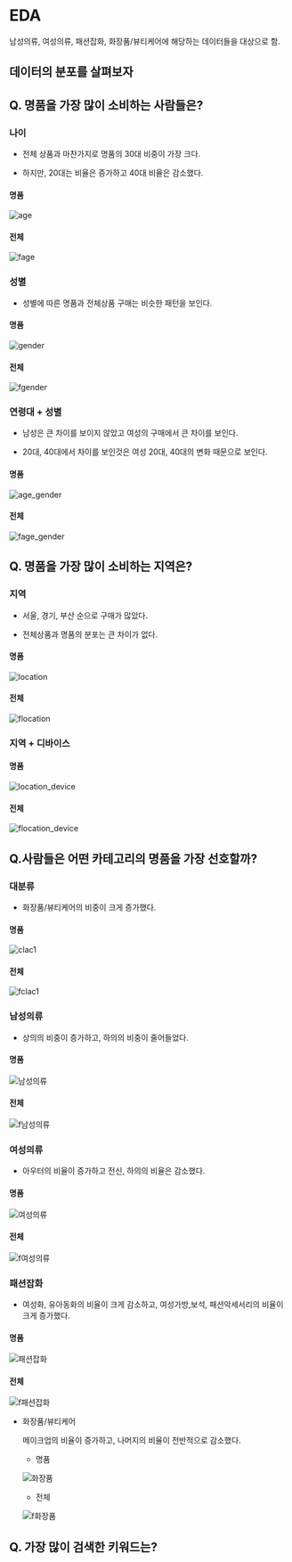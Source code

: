 



# EDA

남성의류, 여성의류, 패션잡화, 화장품/뷰티케어에 해당하는 데이터들을 대상으로 함.

## 데이터의 분포를 살펴보자



## Q. 명품을 가장 많이 소비하는 사람들은?

### 나이

- 전체 상품과 마찬가지로 명품의 30대 비중이 가장 크다.

- 하지만, 20대는 비율은 증가하고 40대 비율은 감소했다.

#### 명품

![age](./img/age.JPG)

#### 전체

![fage](./img/fage.JPG)

### 성별

- 성별에 따른 명품과 전체상품 구매는 비슷한 패턴을 보인다. 

#### 명품

![gender](./img/gender.JPG)

####  전체

![fgender](./img/fgender.JPG)

### 연령대 + 성별

- 남성은 큰 차이를 보이지 않았고 여성의 구매에서 큰 차이를 보인다.

- 20대, 40대에서 차이를 보인것은 여성 20대, 40대의 변화 때문으로 보인다.

#### 명품

![age_gender](./img/age_gender.JPG)

#### 전체

![fage_gender](./img/fage_gender.JPG)



## Q. 명품을 가장 많이 소비하는 지역은?

### 지역

- 서울, 경기, 부산 순으로 구매가 많았다. 

- 전체상품과 명품의 분포는 큰 차이가 없다.

#### 명품

![location](./img/location.JPG)

#### 전체

![flocation](./img/flocation.JPG)

### 지역 + 디바이스

#### 명품

![location_device](./img/location_device.JPG)

#### 전체

![flocation_device](./img/flocation_device.JPG)



## Q.사람들은 어떤 카테고리의 명품을 가장 선호할까? 

### 대분류

- 화장품/뷰티케어의 비중이 크게 증가했다.

#### 명품

![clac1](./img/clac1.JPG)

#### 전체

![fclac1](./img/fclac1.JPG)

### 남성의류

- 상의의 비중이 증가하고, 하의의 비중이 줄어들었다.

#### 명품

![남성의류](./img/남성의류.JPG)

#### 전체

![f남성의류](./img/f남성의류.JPG)

### 여성의류

- 아우터의 비율이 증가하고 전신, 하의의 비율은 감소했다. 

#### 명품

![여성의류](./img/여성의류.JPG)

#### 전체

![f여성의류](./img/f여성의류.JPG)

### 패션잡화

- 여성화, 유아동화의 비율이 크게 감소하고, 여성가방,보석, 패션악세서리의 비율이 크게 증가했다.

#### 명품

![패션잡화](./img/패션잡화.JPG)

#### 전체

![f패션잡화](./img/f패션잡화.JPG)

- 화장품/뷰티케어

  메이크업의 비율이 증가하고, 나머지의 비율이 전반적으로 감소했다.

  - 명품

  ![화장품](./img/화장품.JPG)

  - 전체

  ![f화장품](./img/f화장품.JPG)

## Q. 가장 많이 검색한 키워드는?